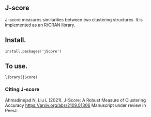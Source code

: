 ## J-score

J-score measures similarities between two clustering structures. It is implemented as an R/CRAN library. 

## Install. 
````
install.packages('jScore')
````
## To use. 
````
library(jScore)
````

### Citing J-score
Ahmadinejad N, Liu L (2021). J-Score: A Robust Measure of Clustering Accuracy https://arxiv.org/abs/2109.01306
Manuscript under review in PeerJ.
